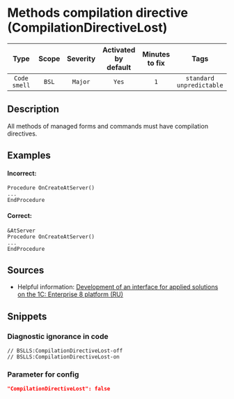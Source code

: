 # Methods compilation directive (CompilationDirectiveLost)

|     Type     | Scope | Severity |    Activated<br>by default    |    Minutes<br>to fix    |                Tags                 |
|:------------:|:-----:|:--------:|:-----------------------------:|:-----------------------:|:-----------------------------------:|
| `Code smell` | `BSL` | `Major`  |             `Yes`             |           `1`           |    `standard`<br>`unpredictable`    |

<!-- Блоки выше заполняются автоматически, не трогать -->
## Description
All methods of managed forms and commands must have compilation directives.

## Examples

#### Incorrect:
```bsl
Procedure OnCreateAtServer()
...
EndProcedure 
```

#### Correct:
```bsl
&AtServer
Procedure OnCreateAtServer()
...
EndProcedure 
```

## Sources

* Helpful information: [Development of an interface for applied solutions on the 1C: Enterprise 8 platform (RU)](https://its.1c.ru/db/pubv8devui#content:189:1)

## Snippets

<!-- Блоки ниже заполняются автоматически, не трогать -->
### Diagnostic ignorance in code

```bsl
// BSLLS:CompilationDirectiveLost-off
// BSLLS:CompilationDirectiveLost-on
```

### Parameter for config

```json
"CompilationDirectiveLost": false
```
